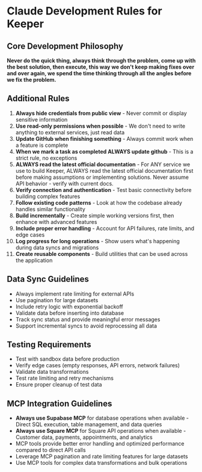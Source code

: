 # Claude Development Rules for Keeper

## Core Development Philosophy

**Never do the quick thing, always think through the problem, come up with the best solution, then execute, this way we don't keep making fixes over and over again, we spend the time thinking through all the angles before we fix the problem.**

## Additional Rules

1. **Always hide credentials from public view** - Never commit or display sensitive information
2. **Use read-only permissions when possible** - We don't need to write anything to external services, just read data
3. **Update GitHub when finishing something** - Always commit work when a feature is complete
4. **When we mark a task as completed ALWAYS update github** - This is a strict rule, no exceptions
5. **ALWAYS read the latest official documentation** - For ANY service we use to build Keeper, ALWAYS read the latest official documentation first before making assumptions or implementing solutions. Never assume API behavior - verify with current docs.
5. **Verify connection and authentication** - Test basic connectivity before building complex features
6. **Follow existing code patterns** - Look at how the codebase already handles similar functionality
7. **Build incrementally** - Create simple working versions first, then enhance with advanced features
8. **Include proper error handling** - Account for API failures, rate limits, and edge cases
9. **Log progress for long operations** - Show users what's happening during data syncs and migrations
10. **Create reusable components** - Build utilities that can be used across the application

## Data Sync Guidelines

- Always implement rate limiting for external APIs
- Use pagination for large datasets
- Include retry logic with exponential backoff
- Validate data before inserting into database
- Track sync status and provide meaningful error messages
- Support incremental syncs to avoid reprocessing all data

## Testing Requirements

- Test with sandbox data before production
- Verify edge cases (empty responses, API errors, network failures)
- Validate data transformations
- Test rate limiting and retry mechanisms
- Ensure proper cleanup of test data

## MCP Integration Guidelines

- **Always use Supabase MCP** for database operations when available - Direct SQL execution, table management, and data queries
- **Always use Square MCP** for Square API operations when available - Customer data, payments, appointments, and analytics
- MCP tools provide better error handling and optimized performance compared to direct API calls
- Leverage MCP pagination and rate limiting features for large datasets
- Use MCP tools for complex data transformations and bulk operations